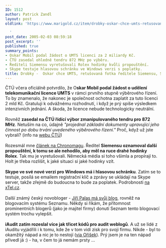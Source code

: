 ```yaml
---
ID: 1512
author: Patrick Zandl
layout: post
oldlink: 'https://www.marigold.cz/item/drobky-oskar-chce-umts-retusovana-fotka-reditele-siemensu-skype-a-hlasova-schranka-a-dalsi

  '
post_date: 2005-02-03 08:59:18
post_excerpt: ''
published: true
summary_points:
- Oskar Mobil podal žádost o UMTS licenci za 2 miliardy Kč.
- ČTÚ zasedal ohledně tendru 872 MHz po výběru.
- Řediteli Siemensu vyretušovali Rolex hodinky kvůli propouštění.
- Skype testuje hlasovou schránku ve Windows verzi s poplatky.
title: Drobky -  Oskar chce UMTS, retušovaná fotka ředitele Siemensu, Skype a hlasová schránka a další
---
```


<p>ČTÚ včera oficiálně potvrdilo, že O<b>skar Mobil podal žádost o udělení telekomunikační licence UMTS</b>
v rámci prvního stupně výběrového řízení. To by znamenalo, že nakonec
je společnost ochotna zaplatit za tuto licenci 2 mld Kč. Gratuluji k
odvážnému rozhodnutí, i když je prý spíše výsledkem intenzivních
jednání. A škoda, že licence nebude technologicky neutrální. <br />
<br />
Rovněž <b>zasedal na ČTÚ řídící výbor zmanipulovaného tendru pro 872 MHz</b>. Netuším na co, údajně <span style="font-style: italic;">"projednal základní dokumenty upravující jeho činnost po dobu trvání uvedeného výběrového řízení."</span> Proč, když už jste vybrali? (info na <a href="http://www.ctu.cz" >webu ČTÚ</a>)<br />
<br />
Rozesmál mne <a href="http://www.chronomag.info/108999_item.php">článek na Chronomagu</a>. Ředitel <b>Siemensu oznamoval další propouštění, k tomu se ale nehodilo, aby měl na ruce drahé hodinky Rolex</b>.
Tak mu je vyretušovali. Německá média si toho všimla a propírají to.
Holt je třeba rozlišit, k jaké situaci si jaké hodinky vzít. <br />
<br />
<b>Skype ve své nové verzi pro Windows má i hlasovou schránku</b>.
Zatím se to testuje, posílá se emailem registrační klíč a zprávy se
ukládají na Skype server, takže zřejmě do budoucna to bude za poplatek.
Podrobnosti <a href="http://forum.xtel.cz/viewtopic.php?t=101">na xTel.cz</a>.<br />
<br />
Další známý český novobloger - <a href="http://blog.lide.cz/jiri.pallas/">Jiří Palas má svůj blog</a>,
rovněž na blogovacím systému Seznamu. Někdy si říkám, že přítomnost
prominentních blogerů (jako je majitel firmy) donutí Seznam tento
blogovací systém trochu vylepšit. <br />
<br style="font-weight: bold;" />
<b>iAudit zatím rozeslal více jak třicet kódů pro audit weblogů</b>.
A už se lidé z iAuditu vyjádřili i k tomu, kde že v tom vidí zisk pro
svoji firmu. Nikde - byl to okamžitý nápad a nic je to nestojí (<a href="http://www.orisek.net/?article=audit-blog-zdarma-iaudit">via Oříšek</a>). Prý jsem je na ten nápad přivedl já :) - ha, v čem to já nemám prsty ...</p>